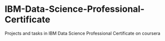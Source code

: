 # IBM-Data-Science-Professional-Certificate
Projects and tasks in IBM Data Science Professional Certificate on coursera
